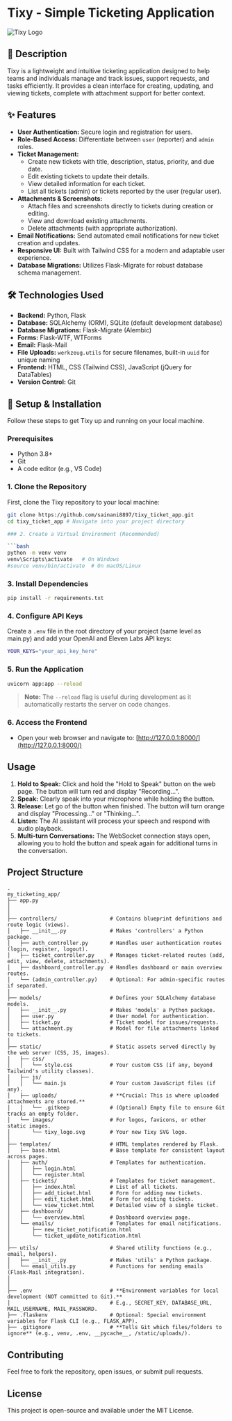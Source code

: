 # Tixy - Simple Ticketing Application

![Tixy Logo](https://raw.githubusercontent.com/YOUR_USERNAME/YOUR_REPO_NAME/main/static/images/tixy_logo.svg) 
## 📝 Description

Tixy is a lightweight and intuitive ticketing application designed to help teams and individuals manage and track issues, support requests, and tasks efficiently. It provides a clean interface for creating, updating, and viewing tickets, complete with attachment support for better context.

## ✨ Features

* **User Authentication:** Secure login and registration for users.
* **Role-Based Access:** Differentiate between `user` (reporter) and `admin` roles.
* **Ticket Management:**
    * Create new tickets with title, description, status, priority, and due date.
    * Edit existing tickets to update their details.
    * View detailed information for each ticket.
    * List all tickets (admin) or tickets reported by the user (regular user).
* **Attachments & Screenshots:**
    * Attach files and screenshots directly to tickets during creation or editing.
    * View and download existing attachments.
    * Delete attachments (with appropriate authorization).
* **Email Notifications:** Send automated email notifications for new ticket creation and updates.
* **Responsive UI:** Built with Tailwind CSS for a modern and adaptable user experience.
* **Database Migrations:** Utilizes Flask-Migrate for robust database schema management.

## 🛠️ Technologies Used

* **Backend:** Python, Flask
* **Database:** SQLAlchemy (ORM), SQLite (default development database)
* **Database Migrations:** Flask-Migrate (Alembic)
* **Forms:** Flask-WTF, WTForms
* **Email:** Flask-Mail
* **File Uploads:** `werkzeug.utils` for secure filenames, built-in `uuid` for unique naming
* **Frontend:** HTML, CSS (Tailwind CSS), JavaScript (jQuery for DataTables)
* **Version Control:** Git

## 🚀 Setup & Installation

Follow these steps to get Tixy up and running on your local machine.

### Prerequisites

* Python 3.8+
* Git
* A code editor (e.g., VS Code)

### 1. Clone the Repository

First, clone the Tixy repository to your local machine:

```bash
git clone https://github.com/sainani8897/tixy_ticket_app.git
cd tixy_ticket_app # Navigate into your project directory

### 2. Create a Virtual Environment (Recommended)

```bash
python -m venv venv
venv\Scripts\activate   # On Windows
#source venv/bin/activate  # On macOS/Linux
```

### 3. Install Dependencies

```bash
pip install -r requirements.txt
```

### 4. Configure API Keys

Create a `.env` file in the root directory of your project (same level as main.py) and add your OpenAI and Eleven Labs API keys:

```bash
YOUR_KEYS="your_api_key_here"
```

### 5. Run the Application 

```bash
uvicorn app:app --reload
```
> **Note:** The `--reload` flag is useful during development as it automatically restarts the server on code changes.

### 6. Access the Frontend
- Open your web browser and navigate to: [http://127.0.0.1:8000/](http://127.0.0.1:8000/)

## Usage

1. **Hold to Speak:** Click and hold the "Hold to Speak" button on the web page. The button will turn red and display "Recording...".
2. **Speak:** Clearly speak into your microphone while holding the button.
3. **Release:** Let go of the button when finished. The button will turn orange and display "Processing..." or "Thinking...".
4. **Listen:** The AI assistant will process your speech and respond with audio playback.
5. **Multi-turn Conversations:** The WebSocket connection stays open, allowing you to hold the button and speak again for additional turns in the conversation.


## Project Structure

```
.
my_ticketing_app/
├── app.py
│ 
│
├── controllers/                 # Contains blueprint definitions and route logic (views).
│   ├── __init__.py              # Makes 'controllers' a Python package.
│   ├── auth_controller.py       # Handles user authentication routes (login, register, logout).
│   ├── ticket_controller.py     # Manages ticket-related routes (add, edit, view, delete, attachments).
│   ├── dashboard_controller.py  # Handles dashboard or main overview routes.
│   └── (admin_controller.py)    # Optional: For admin-specific routes if separated.
│
├── models/                      # Defines your SQLAlchemy database models.
│   ├── __init__.py              # Makes 'models' a Python package.
│   ├── user.py                  # User model for authentication.
│   ├── ticket.py                # Ticket model for issues/requests.
│   └── attachment.py            # Model for file attachments linked to tickets.
│
├── static/                      # Static assets served directly by the web server (CSS, JS, images).
│   ├── css/
│   │   └── style.css            # Your custom CSS (if any, beyond Tailwind's utility classes).
│   ├── js/
│   │   └── main.js              # Your custom JavaScript files (if any).
│   ├── uploads/                 # **Crucial: This is where uploaded attachments are stored.**
│   │   └── .gitkeep             # (Optional) Empty file to ensure Git tracks an empty folder.
│   └── images/                  # For logos, favicons, or other static images.
│       └── tixy_logo.svg        # Your new Tixy SVG logo.
│
├── templates/                   # HTML templates rendered by Flask.
│   ├── base.html                # Base template for consistent layout across pages.
│   ├── auth/                    # Templates for authentication.
│   │   ├── login.html
│   │   └── register.html
│   ├── tickets/                 # Templates for ticket management.
│   │   ├── index.html           # List of all tickets.
│   │   ├── add_ticket.html      # Form for adding new tickets.
│   │   ├── edit_ticket.html     # Form for editing tickets.
│   │   └── view_ticket.html     # Detailed view of a single ticket.
│   ├── dashboard/
│   │   └── overview.html        # Dashboard overview page.
│   └── emails/                  # Templates for email notifications.
│       ├── new_ticket_notification.html
│       └── ticket_update_notification.html
│
├── utils/                       # Shared utility functions (e.g., email, helpers).
│   ├── __init__.py              # Makes 'utils' a Python package.
│   └── email_utils.py           # Functions for sending emails (Flask-Mail integration).
│
│
├── .env                         # **Environment variables for local development (NOT committed to Git).**
│                                # E.g., SECRET_KEY, DATABASE_URL, MAIL_USERNAME, MAIL_PASSWORD.
├── .flaskenv                    # Optional: Special environment variables for Flask CLI (e.g., FLASK_APP).
├── .gitignore                   # **Tells Git which files/folders to ignore** (e.g., venv, .env, __pycache__, /static/uploads/).
```

## Contributing

Feel free to fork the repository, open issues, or submit pull requests.

## License

This project is open-source and available under the MIT License.